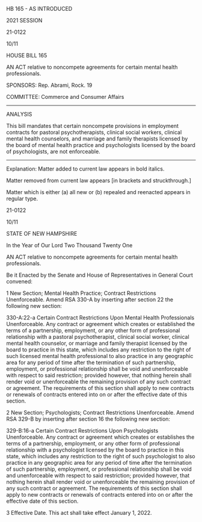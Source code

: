  HB 165 - AS INTRODUCED

 

 

2021 SESSION

 21-0122

 10/11

 

HOUSE BILL 165

 

AN ACT relative to noncompete agreements for certain mental health professionals.

 

SPONSORS: Rep. Abrami, Rock. 19

 

COMMITTEE: Commerce and Consumer Affairs

 

-----------------------------------------------------------------

 

ANALYSIS

 

 This bill mandates that certain noncompete provisions in employment contracts for pastoral psychotherapists, clinical social workers, clinical mental health counselors, and marriage and family therapists licensed by the board of mental health practice and psychologists licensed by the board of psychologists, are not enforceable.

 

- - - - - - - - - - - - - - - - - - - - - - - - - - - - - - - - - - - - - - - - - - - - - - - - - - - - - - - - - - - - - - - - - - - - - - - - - - - 

 

Explanation: Matter added to current law appears in bold italics.

 Matter removed from current law appears [in brackets and struckthrough.]

 Matter which is either (a) all new or (b) repealed and reenacted appears in regular type.

 21-0122

 10/11

 

STATE OF NEW HAMPSHIRE

 

In the Year of Our Lord Two Thousand Twenty One

 

AN ACT relative to noncompete agreements for certain mental health professionals.

 

Be it Enacted by the Senate and House of Representatives in General Court convened:

 

 1 New Section; Mental Health Practice; Contract Restrictions Unenforceable. Amend RSA 330-A by inserting after section 22 the following new section:

 330-A:22-a Certain Contract Restrictions Upon Mental Health Professionals Unenforceable. Any contract or agreement which creates or established the terms of a partnership, employment, or any other form of professional relationship with a pastoral psychotherapist, clinical social worker, clinical mental health counselor, or marriage and family therapist licensed by the board to practice in this state, which includes any restriction to the right of such licensed mental health professional to also practice in any geographic area for any period of time after the termination of such partnership, employment, or professional relationship shall be void and unenforceable with respect to said restriction; provided however, that nothing herein shall render void or unenforceable the remaining provision of any such contract or agreement. The requirements of this section shall apply to new contracts or renewals of contracts entered into on or after the effective date of this section.

 2 New Section; Psychologists; Contract Restrictions Unenforceable. Amend RSA 329-B by inserting after section 16 the following new section:

 329-B:16-a Certain Contract Restrictions Upon Psychologists Unenforceable. Any contract or agreement which creates or establishes the terms of a partnership, employment, or any other form of professional relationship with a psychologist licensed by the board to practice in this state, which includes any restriction to the right of such psychologist to also practice in any geographic area for any period of time after the termination of such partnership, employment, or professional relationship shall be void and unenforceable with respect to said restriction; provided however, that nothing herein shall render void or unenforceable the remaining provision of any such contract or agreement. The requirements of this section shall apply to new contracts or renewals of contracts entered into on or after the effective date of this section.

 3 Effective Date. This act shall take effect January 1, 2022. 


